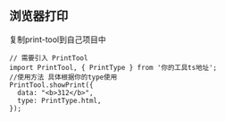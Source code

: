 <!--
 * @Author: alownilow alownilow@163.com
 * @Date: 2023-01-29 17:00:43
 * @LastEditors: alownilow alownilow@163.com
 * @LastEditTime: 2023-01-29 17:08:35
 * @FilePath: \htmlPrint\README.md
 * @Description: 
 * alownilow@163.com
 * 
-->
## 浏览器打印

  复制print-tool到自己项目中
   
    // 需要引入 PrintTool
    import PrintTool, { PrintType } from '你的工具ts地址';
    //使用方法 具体根据你的type使用
    PrintTool.showPrint({
      data: "<b>312</b>",
      type: PrintType.html,
    });
